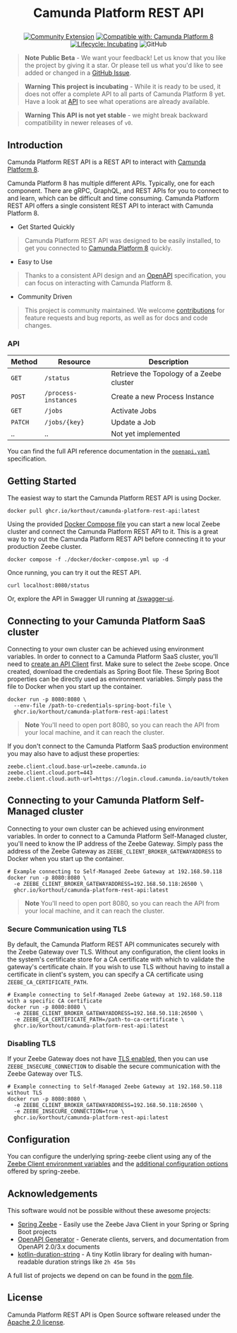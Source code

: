 <h1 align="center">
  <p align="center">Camunda Platform REST API</p>
</h1>

<p align="center">
  <a href="https://github.com/camunda-community-hub/community"><img src="https://img.shields.io/badge/Community%20Extension-An%20open%20source%20community%20maintained%20project-FF4700" alt="Community Extension" /></a>
  <a href="https://camunda.com/platform/"><img src="https://img.shields.io/badge/Compatible%20with-Camunda%20Platform%208-0072Ce" alt="Compatible with: Camunda Platform 8" /></a>
  <a href="https://github.com/Camunda-Community-Hub/community/blob/main/extension-lifecycle.md#incubating-"><img src="https://img.shields.io/badge/Lifecycle-Incubating-blue" alt="Lifecycle: Incubating" /></a>
  <img alt="GitHub" src="https://img.shields.io/github/license/korthout/camunda-platform-rest-api" alt="Licence: Apache-2.0">
</p>

> **Note**
> **Public Beta** - We want your feedback!
> Let us know that you like the project by giving it a star.
> Or please tell us what you'd like to see added or changed in a [GitHub Issue](https://github.com/korthout/camunda-platform-rest-api/issues).

> **Warning**
> **This project is incubating** - While it is ready to be used,
> it does not offer a complete API to all parts of Camunda Platform 8 yet.
> Have a look at [API](#api) to see what operations are already available.

> **Warning**
> **This API is not yet stable** - we might break backward compatibility in newer releases of `v0`.

## Introduction

Camunda Platform REST API is a REST API to interact with [Camunda Platform 8](https://camunda.com/platform/).

Camunda Platform 8 has multiple different APIs.
Typically, one for each component.
There are gRPC, GraphQL, and REST APIs for you to connect to and learn, which can be difficult and time consuming.
Camunda Platform REST API offers a single consistent REST API to interact with Camunda Platform 8.

 - Get Started Quickly

 > Camunda Platform REST API was designed to be easily installed, to get you connected to [Camunda Platform 8](https://camunda.com/platform/) quickly.

 - Easy to Use

 > Thanks to a consistent API design and an [OpenAPI](https://www.openapis.org/) specification, you can focus on interacting with Camunda Platform 8.

 - Community Driven

 > This project is community maintained. We welcome [contributions](https://github.com/korthout/camunda-platform-rest-api/blob/main/CONTRIBUTING.md) for feature requests and bug reports, as well as for docs and code changes.

### API

| Method  |       Resource       |               Description                |
|---------|----------------------|------------------------------------------|
| `GET`   | `/status`            | Retrieve the Topology of a Zeebe cluster |
| `POST`  | `/process-instances` | Create a new Process Instance            |
| `GET`   | `/jobs`              | Activate Jobs                            |
| `PATCH` | `/jobs/{key}`        | Update a Job                             |
| ..      | ..                   | Not yet implemented                      |

You can find the full API reference documentation in the [`openapi.yaml`](openapi.yaml) specification.

## Getting Started

The easiest way to start the Camunda Platform REST API is using Docker.

```shell
docker pull ghcr.io/korthout/camunda-platform-rest-api:latest
```

Using the provided [Docker Compose file](./docker/docker-compose.yml) you can start a new local Zeebe cluster and connect the Camunda Platform REST API to it.
This is a great way to try out the Camunda Platform REST API before connecting it to your production Zeebe cluster.

```shell
docker compose -f ./docker/docker-compose.yml up -d
```

Once running, you can try it out the REST API.

```shell
curl localhost:8080/status
```

Or, explore the API in Swagger UI running at [/swagger-ui](http://localhost:8080/swagger-ui.html).

## Connecting to your Camunda Platform SaaS cluster

Connecting to your own cluster can be achieved using environment variables.
In order to connect to a Camunda Platform SaaS cluster, you'll need to
[create an API Client](https://docs.camunda.io/docs/components/console/manage-clusters/manage-api-clients/)
first. Make sure to select the `Zeebe` scope.
Once created, download the credentials as Spring Boot file.
These Spring Boot properties can be directly used as environment variables.
Simply pass the file to Docker when you start up the container.

```shell
docker run -p 8080:8080 \
  --env-file /path-to-credentials-spring-boot-file \
  ghcr.io/korthout/camunda-platform-rest-api:latest
```

> **Note**
> You'll need to open port 8080, so you can reach the API from your local machine, and it can reach the cluster.

If you don't connect to the Camunda Platform SaaS production environment you may also have to adjust these properties:

```shell
zeebe.client.cloud.base-url=zeebe.camunda.io
zeebe.client.cloud.port=443
zeebe.client.cloud.auth-url=https://login.cloud.camunda.io/oauth/token
```

## Connecting to your Camunda Platform Self-Managed cluster

Connecting to your own cluster can be achieved using environment variables.
In order to connect to a Camunda Platform Self-Managed cluster, you'll need to know the IP address
of the Zeebe Gateway.
Simply pass the address of the Zeebe Gateway as `ZEEBE_CLIENT_BROKER_GATEWAYADDRESS` to Docker when you start up the container.

```shell
# Example connecting to Self-Managed Zeebe Gateway at 192.168.50.118
docker run -p 8080:8080 \
  -e ZEEBE_CLIENT_BROKER_GATEWAYADDRESS=192.168.50.118:26500 \
  ghcr.io/korthout/camunda-platform-rest-api:latest
```

> **Note**
> You'll need to open port 8080, so you can reach the API from your local machine, and it can reach the cluster.

### Secure Communication using TLS

By default, the Camunda Platform REST API communicates securely with the Zeebe Gateway over TLS.
Without any configuration, the client looks in the system's certificate store for a CA certificate with which to validate the gateway's certificate chain.
If you wish to use TLS without having to install a certificate in client's system, you can specify a CA certificate using `ZEEBE_CA_CERTIFICATE_PATH`.

```shell
# Example connecting to Self-Managed Zeebe Gateway at 192.168.50.118 with a specific CA certificate
docker run -p 8080:8080 \
  -e ZEEBE_CLIENT_BROKER_GATEWAYADDRESS=192.168.50.118:26500 \
  -e ZEEBE_CA_CERTIFICATE_PATH=/path-to-ca-certificate \
  ghcr.io/korthout/camunda-platform-rest-api:latest
```

### Disabling TLS

If your Zeebe Gateway does not have [TLS enabled](https://docs.camunda.io/docs/self-managed/zeebe-deployment/security/secure-client-communication/#gateway),
then you can use `ZEEBE_INSECURE_CONNECTION` to disable the secure communication with the Zeebe Gateway over TLS.

```shell
# Example connecting to Self-Managed Zeebe Gateway at 192.168.50.118 without TLS
docker run -p 8080:8080 \
  -e ZEEBE_CLIENT_BROKER_GATEWAYADDRESS=192.168.50.118:26500 \
  -e ZEEBE_INSECURE_CONNECTION=true \
  ghcr.io/korthout/camunda-platform-rest-api:latest
```

## Configuration

You can configure the underlying spring-zeebe client using any of the
[Zeebe Client environment variables](https://docs.camunda.io/docs/apis-clients/java-client/#bootstrapping)
and the [additional configuration options](https://github.com/camunda-community-hub/spring-zeebe#additional-configuration-options)
offered by spring-zeebe.

## Acknowledgements

This software would not be possible without these awesome projects:

- [Spring Zeebe](https://github.com/camunda-community-hub/spring-zeebe)
  \- Easily use the Zeebe Java Client in your Spring or Spring Boot projects
- [OpenAPI Generator](https://github.com/OpenAPITools/openapi-generator)
  \- Generate clients, servers, and documentation from OpenAPI 2.0/3.x documents
- [kotlin-duration-string](https://github.com/blueanvil/kotlin-duration-string)
  \- A tiny Kotlin library for dealing with human-readable duration strings like `2h 45m 50s`

A full list of projects we depend on can be found in the [pom file](pom.xml).

## License

Camunda Platform REST API is Open Source software released under the [Apache 2.0 license](https://www.apache.org/licenses/LICENSE-2.0.html).
